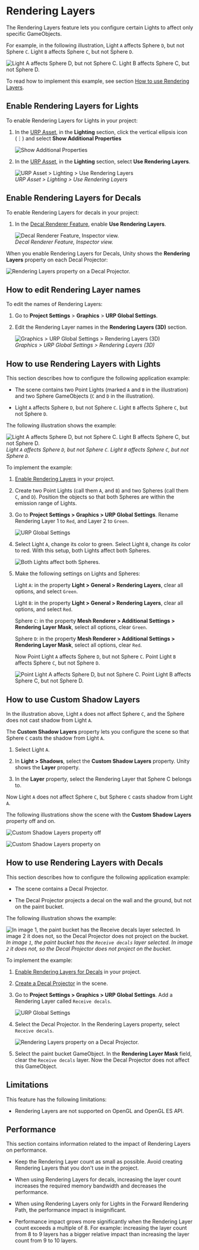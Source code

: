 # Rendering Layers

The Rendering Layers feature lets you configure certain Lights to affect only specific GameObjects.

For example, in the following illustration, Light `A` affects Sphere `D`, but not Sphere `C`. Light `B` affects Sphere `C`, but not Sphere `D`.

![Light A affects Sphere D, but not Sphere C. Light B affects Sphere C, but not Sphere D.](../Images/lighting/rendering-layers/rendering-layers-example.png)

To read how to implement this example, see section [How to use Rendering Layers](#how-to-rendering-layers).

## <a name="enable"></a>Enable Rendering Layers for Lights

To enable Rendering Layers for Lights in your project:

1. In the [URP Asset](../universalrp-asset.md), in the **Lighting** section, click the vertical ellipsis icon (&vellip;) and select **Show Additional Properties**

    ![Show Additional Properties](../Images/settings-general/show-additional-properties.png)

2. In the [URP Asset](../universalrp-asset.md), in the **Lighting** section, select **Use Rendering Layers**.

    ![URP Asset > Lighting > Use Rendering Layers](../Images/lighting/rendering-layers/rendering-layers-enable.png)<br/>*URP Asset > Lighting > Use Rendering Layers*

## <a name="enable-decals"></a>Enable Rendering Layers for Decals

To enable Rendering Layers for decals in your project:

1. In the [Decal Renderer Feature](../renderer-feature-decal.md#decal-renderer-feature-properties), enable **Use Rendering Layers**.

    ![Decal Renderer Feature, Inspector view.](../Images/decal/decal-rf-inspector.png)<br/>*Decal Renderer Feature, Inspector view.*

When you enable Rendering Layers for Decals, Unity shows the **Rendering Layers** property on each Decal Projector:

![Rendering Layers property on a Decal Projector.](../Images/lighting/rendering-layers/decal-projector-rendering-layers.png)

## How to edit Rendering Layer names

To edit the names of Rendering Layers:

1. Go to **Project Settings** > **Graphics** > **URP Global Settings**.

2. Edit the Rendering Layer names in the **Rendering Layers (3D)** section.

    ![Graphics > URP Global Settings > Rendering Layers (3D)](../Images/Inspectors/global-settings.png)<br/>*Graphics > URP Global Settings > Rendering Layers (3D)*

## <a name="how-to-rendering-layers"></a>How to use Rendering Layers with Lights

This section describes how to configure the following application example:

* The scene contains two Point Lights (marked `A` and `B` in the illustration) and two Sphere GameObjects (`C` and `D` in the illustration).

* Light `A` affects Sphere `D`, but not Sphere `C`. Light `B` affects Sphere `C`, but not Sphere `D`.

The following illustration shows the example:

![Light A affects Sphere D, but not Sphere C. Light B affects Sphere C, but not Sphere D.](../Images/lighting/rendering-layers/rendering-layers-example.png)<br/>*Light `A` affects Sphere `D`, but not Sphere `C`. Light `B` affects Sphere `C`, but not Sphere `D`.*

To implement the example:

1. [Enable Rendering Layers](#enable) in your project.

2. Create two Point Lights (call them `A`, and `B`) and two Spheres (call them `C`, and `D`). Position the objects so that both Spheres are within the emission range of Lights.

3. Go to **Project Settings > Graphics > URP Global Settings**. Rename Rendering Layer 1 to `Red`, and Layer 2 to `Green`.

    ![URP Global Settings](../Images/lighting/rendering-layers/rendering-layers-urp-global-settings.png)

4. Select Light `A`, change its color to green. Select Light `B`, change its color to red. With this setup, both Lights affect both Spheres.

    ![Both Lights affect both Spheres.](../Images/lighting/rendering-layers/both-lights.png)

5. Make the following settings on Lights and Spheres:

    Light `A`: in the property **Light > General > Rendering Layers**, clear all options, and select `Green`.

    Light `B`: in the property **Light > General > Rendering Layers**, clear all options, and select `Red`.

    Sphere `C`: in the property **Mesh Renderer > Additional Settings > Rendering Layer Mask**, select all options, clear `Green`.

    Sphere `D`: in the property **Mesh Renderer > Additional Settings > Rendering Layer Mask**, select all options, clear `Red`.

    Now Point Light `A` affects Sphere `D`, but not Sphere `C`. Point Light `B` affects Sphere `C`, but not Sphere `D`.

    ![Point Light A affects Sphere D, but not Sphere C. Point Light B affects Sphere C, but not Sphere D.](../Images/lighting/rendering-layers/rendering-layers-example.png)

## <a name="shadow-layers"></a>How to use Custom Shadow Layers

In the illustration above, Light `A` does not affect Sphere `C`, and the Sphere does not cast shadow from Light `A`.

The **Custom Shadow Layers** property lets you configure the scene so that Sphere `C` casts the shadow from Light `A`.

1. Select Light `A`.

2. In **Light > Shadows**, select the **Custom Shadow Layers** property. Unity shows the **Layer** property.

3. In the **Layer** property, select the Rendering Layer that Sphere C belongs to.

Now Light `A` does not affect Sphere `C`, but Sphere `C` casts shadow from Light `A`.

The following illustrations show the scene with the **Custom Shadow Layers** property off and on.

![Custom Shadow Layers property off](../Images/lighting/rendering-layers/custom-shadow-layers-off.png)

![Custom Shadow Layers property on](../Images/lighting/rendering-layers/custom-shadow-layers-on.png)

## <a name="how-to-rendering-layers-decals"></a>How to use Rendering Layers with Decals

This section describes how to configure the following application example:

* The scene contains a Decal Projector.

* The Decal Projector projects a decal on the wall and the ground, but not on the paint bucket.

The following illustration shows the example:

![In image `1`, the paint bucket has the `Receive decals` layer selected. In image `2` it does not, so the Decal Projector does not project on the bucket.](../Images/lighting/rendering-layers/rendering-layers-decal-example.png)<br/>*In image `1`, the paint bucket has the `Receive decals` layer selected. In image `2` it does not, so the Decal Projector does not project on the bucket.*

To implement the example:

1. [Enable Rendering Layers for Decals](#enable-decals) in your project.

2. [Create a Decal Projector](../renderer-feature-decal.md#how-to-use-the-feature) in the scene.

3. Go to **Project Settings > Graphics > URP Global Settings**. Add a Rendering Layer called `Receive decals`.

    ![URP Global Settings](../Images/lighting/rendering-layers/rendering-layers-global-settings-decals.png)

4. Select the Decal Projector. In the Rendering Layers property, select `Receive decals`.

    ![Rendering Layers property on a Decal Projector.](../Images/lighting/rendering-layers/decal-projector-rendering-layers.png)

5. Select the paint bucket GameObject. In the **Rendering Layer Mask** field, clear the `Receive decals` layer. Now the Decal Projector does not affect this GameObject.

## Limitations

This feature has the following limitations:

* Rendering Layers are not supported on OpenGL and OpenGL ES API.

## <a name="performance"></a>Performance

This section contains information related to the impact of Rendering Layers on performance.

* Keep the Rendering Layer count as small as possible. Avoid creating Rendering Layers that you don't use in the project.

* When using Rendering Layers for decals, increasing the layer count increases the required memory bandwidth and decreases the performance.

* When using Rendering Layers only for Lights in the Forward Rendering Path, the performance impact is insignificant.

* Performance impact grows more significantly when the Rendering Layer count exceeds a multiple of 8. For example: increasing the layer count from 8 to 9 layers has a bigger relative impact than increasing the layer count from 9 to 10 layers.
